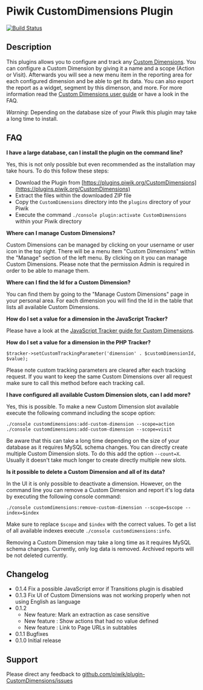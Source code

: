 # Piwik CustomDimensions Plugin

[![Build Status](https://travis-ci.org/piwik/plugin-CustomDimensions.svg?branch=master)](https://travis-ci.org/piwik/plugin-CustomDimensions)

## Description

This plugins allows you to configure and track any [Custom Dimensions](https://piwik.org/docs/custom-dimensions/). You can configure a Custom Dimension
by giving it a name and a scope (Action or Visit). Afterwards you will see a new menu item in the reporting area
for each configured dimension and be able to get its data. You can also export the report as a widget, segment by this
 dimenson, and more. For more information read the [Custom Dimensions user guide](https://piwik.org/docs/custom-dimensions/) or have a look in the FAQ.

*Warning*: Depending on the database size of your Piwik this plugin may take a long time to install.

## FAQ

__I have a large database, can I install the plugin on the command line?__

Yes, this is not only possible but even recommended as the installation may take hours. To do this follow these steps:

* Download the Plugin from [https://plugins.piwik.org/CustomDimensions](https://plugins.piwik.org/CustomDimensions)
* Extract the files within the downloaded ZIP file
* Copy the `CustomDimensions` directory into the `plugins` directory of your Piwik
* Execute the command `./console plugin:activate CustomDimensions` within your Piwik directory

__Where can I manage Custom Dimensions?__

Custom Dimensions can be managed by clicking on your username or user icon in the top right. There will be a menu
item "Custom Dimensions" within the "Manage" section of the left menu. By clicking on it you can manage Custom Dimensions.
Please note that the permission Admin is required in order to be able to manage them.

__Where can I find the Id for a Custom Dimension?__

You can find them by going to the "Manage Custom Dimensions" page in your personal area. For each dimension you will
find the Id in the table that lists all available Custom Dimensions.

__How do I set a value for a dimension in the JavaScript Tracker?__

Please have a look at the [JavaScript Tracker guide for Custom Dimensions](https://developer.piwik.org/guides/tracking-javascript-guide#custom-dimensions).

__How do I set a value for a dimension in the PHP Tracker?__

`$tracker->setCustomTrackingParameter('dimension' . $customDimensionId, $value);`

Please note custom tracking parameters are cleared after each tracking request. If you want to keep the same
Custom Dimensions over all request make sure to call this method before each tracking call.

__I have configured all available Custom Dimension slots, can I add more?__

Yes, this is possible. To make a new Custom Dimension slot available execute the following command including the scope option:

```
./console customdimensions:add-custom-dimension --scope=action
./console customdimensions:add-custom-dimension --scope=visit
```

Be aware that this can take a long time depending on the size of your database as it requires MySQL schema changes.
You can directly create multiple Custom Dimension slots. To do this add the option `--count=X`. Usually it doesn't take much
longer to create directly multiple new slots.

__Is it possible to delete a Custom Dimension and all of its data?__

In the UI it is only possible to deactivate a dimension. However, on the command line you can remove a Custom Dimension
and report it's log data by executing the following console command:

```
./console customdimensions:remove-custom-dimension --scope=$scope --index=$index
```

Make sure to replace `$scope` and `$index` with the correct values. To get a list of all available indexes execute `./console customdimensions:info`.

Removing a Custom Dimension may take a long time as it requires MySQL schema changes. Currently, only log data is removed. Archived reports will be
not deleted currently.

## Changelog

* 0.1.4 Fix a possible JavaScript error if Transitions plugin is disabled
* 0.1.3 Fix UI of Custom Dimensions was not working properly when not using English as language
* 0.1.2
  * New feature: Mark an extraction as case sensitive
  * New feature : Show actions that had no value defined
  * New feature : Link to Page URLs in subtables
* 0.1.1 Bugfixes
* 0.1.0 Initial release

## Support

Please direct any feedback to [github.com/piwik/plugin-CustomDimensions/issues](https://github.com/piwik/plugin-CustomDimensions/issues)
